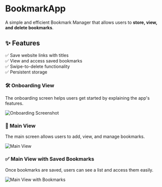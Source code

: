 # BookmarkApp

A simple and efficient Bookmark Manager that allows users to **store, view, and delete bookmarks**.

## ✨ Features
✅ Save website links with titles  
✅ View and access saved bookmarks  
✅ Swipe-to-delete functionality  
✅ Persistent storage 


### 🛠 Onboarding View
The onboarding screen helps users get started by explaining the app's features.

![Onboarding Screenshot](Assets/Onboarding-View.png)

### 📌 Main View
The main screen allows users to add, view, and manage bookmarks.

![Main View](Assets/Main-View.png)

### ✅ Main View with Saved Bookmarks
Once bookmarks are saved, users can see a list and access them easily.

![Main View with Bookmarks](Assets/Main-View-with-bookmarks.png)
